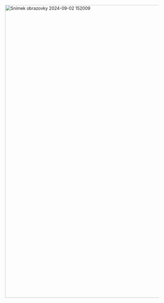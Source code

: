 <img width="960" alt="Snímek obrazovky 2024-09-02 152009" src="https://github.com/user-attachments/assets/7912c91b-e76f-409a-be33-0587700e99c2">
